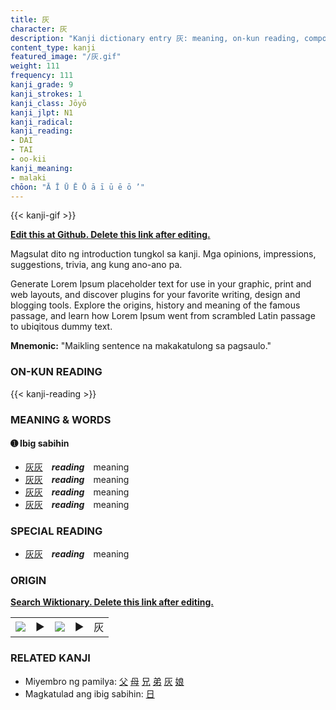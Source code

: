 ```yaml
---
title: 灰
character: 灰
description: "Kanji dictionary entry 灰: meaning, on-kun reading, compounds, origin, related kanji"
content_type: kanji
featured_image: "/灰.gif"
weight: 111
frequency: 111
kanji_grade: 9
kanji_strokes: 1
kanji_class: Jōyō
kanji_jlpt: N1
kanji_radical: 
kanji_reading: 
- DAI
- TAI
- oo-kii
kanji_meaning:
- malaki
chōon: "Ā Ī Ū Ē Ō ā ī ū ē ō ’"
---
```

[//]: # (Don't edit the line below. Kanji animated GIF code is automatically generated.)
{{< kanji-gif >}}

[//]: # (Edit below this line.)

**[Edit this at Github. Delete this link after editing.](https://github.com/tim0g/tim/tree/main/content/kanji/灰/index.md)**

Magsulat dito ng introduction tungkol sa kanji. Mga opinions, impressions, suggestions, trivia, ang kung ano-ano pa.

Generate Lorem Ipsum placeholder text for use in your graphic, print and web layouts, and discover plugins for your favorite writing, design and blogging tools. Explore the origins, history and meaning of the famous passage, and learn how Lorem Ipsum went from scrambled Latin passage to ubiqitous dummy text.
 
**Mnemonic:** "Maikling sentence na makakatulong sa pagsaulo."

### ON-KUN READING

[//]: # (Don't edit the line below. ON-KUN READING code is automatically generated.)
{{< kanji-reading >}}

### MEANING & WORDS

#### ➊ **Ibig sabihin**
  - [灰](../灰)[灰](../灰)　***reading***　meaning
  - [灰](../灰)[灰](../灰)　***reading***　meaning
  - [灰](../灰)[灰](../灰)　***reading***　meaning
  - [灰](../灰)[灰](../灰)　***reading***　meaning

### SPECIAL READING
  - [灰](../灰)[灰](../灰)　***reading***　meaning

### ORIGIN

**[Search Wiktionary. Delete this link after editing.](https://wiktionary.org/wiki/灰)**
<table class="kanji-table"><tr><td>
<img src="60px-灰-bronze.svg.png">
</td><td>▶</td><td>
<img src="60px-灰-oracle.svg.png">
</td><td>▶</td>
<td class="kanji-origin">灰</td>
</tr></table>

### RELATED KANJI
- Miyembro ng pamilya: [父](../父) [母](../母) [兄](../兄) [弟](../弟) [灰](../灰) [娘](../娘)
- Magkatulad ang ibig sabihin: [日](../日)
